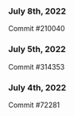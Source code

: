 ### July 8th, 2022

Commit #210040

### July 5th, 2022

Commit #314353


### July 4th, 2022

Commit #72281
